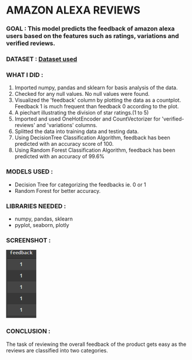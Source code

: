 # AMAZON ALEXA REVIEWS

### GOAL : This model predicts the feedback of amazon alexa users based on the features such as ratings, variations and verified reviews.

### DATASET : [Dataset used](https://www.kaggle.com/sid321axn/amazon-alexa-reviews)

### WHAT I DID :

1. Imported numpy, pandas and sklearn for basis analysis of the data.
2. Checked for any null values. No null values were found.
3. Visualized the 'feedback' column by plotting the data as a countplot. Feedback 1 is much frequent than feedback 0 according to the plot.
4. A piechart illustrating the division of star ratings.(1 to 5)
5. Imported and used OneHotEncoder and CountVectorizer for 'verified-reviews' and 'variations' columns.
6. Splitted the data into training data and testing data.
7. Using DecisionTree Classification Algorithm, feedback has been predicted with an accuracy score of 100.
8. Using Random Forest Classification Algorithm, feedback has been predicted with an accuracy of 99.6%

### MODELS USED :

- Decision Tree for categorizing the feedbacks ie. 0 or 1
- Random Forest for better accuracy.

### LIBRARIES NEEDED :

- numpy, pandas, sklearn
- pyplot, seaborn, plotly

### SCREENSHOT :

<img src="screenshot.PNG">

### CONCLUSION :

The task of reviewing the overall feedback of the product gets easy as the reviews are classified into two categories.

